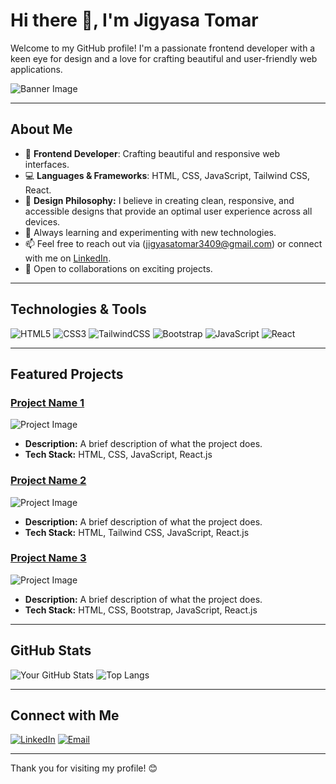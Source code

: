 # Hi there 👋, I'm Jigyasa Tomar

Welcome to my GitHub profile! I'm a passionate frontend developer with a keen eye for design and a love for crafting beautiful and user-friendly web applications.

![Banner Image](https://example.com/your-banner-image.jpg)

---

## About Me

- 🎨 **Frontend Developer**: Crafting beautiful and responsive web interfaces.
- 💻 **Languages & Frameworks**: HTML, CSS, JavaScript, Tailwind CSS, React.
- 🎨 **Design Philosophy:** I believe in creating clean, responsive, and accessible designs that provide an optimal user experience across all devices.
- 🌱 Always learning and experimenting with new technologies.
- 📫 Feel free to reach out via (jigyasatomar3409@gmail.com) or connect with me on [LinkedIn](https://www.linkedin.com/in/jigyasa-tomar).
- 🤝 Open to collaborations on exciting projects.

---

## Technologies & Tools

![HTML5](https://img.shields.io/badge/HTML5-E34F26?style=for-the-badge&logo=html5&logoColor=white)
![CSS3](https://img.shields.io/badge/CSS3-1572B6?style=for-the-badge&logo=css3&logoColor=white)
![TailwindCSS](https://img.shields.io/badge/Tailwind_CSS-38B2AC?style=for-the-badge&logo=tailwind-css&logoColor=white)
![Bootstrap](https://img.shields.io/badge/Bootstrap-563D7C?style=for-the-badge&logo=bootstrap&logoColor=white)
![JavaScript](https://img.shields.io/badge/JavaScript-F7DF1E?style=for-the-badge&logo=javascript&logoColor=black)
![React](https://img.shields.io/badge/React-61DAFB?style=for-the-badge&logo=react&logoColor=black)

---

## Featured Projects

### [Project Name 1](https://github.com/yourproject1)
![Project Image](https://example.com/project1-image.jpg)
- **Description:** A brief description of what the project does.
- **Tech Stack:** HTML, CSS, JavaScript, React.js

### [Project Name 2](https://github.com/yourproject2)
![Project Image](https://example.com/project2-image.jpg)
- **Description:** A brief description of what the project does.
- **Tech Stack:** HTML, Tailwind CSS, JavaScript, React.js

### [Project Name 3](https://github.com/yourproject3)
![Project Image](https://example.com/project3-image.jpg)
- **Description:** A brief description of what the project does.
- **Tech Stack:** HTML, CSS, Bootstrap, JavaScript, React.js

---

## GitHub Stats

![Your GitHub Stats](https://github-readme-stats.vercel.app/api?username=yourusername&show_icons=true&theme=radical)
![Top Langs](https://github-readme-stats.vercel.app/api/top-langs/?username=yourusername&layout=compact&theme=radical)

---


## Connect with Me

[![LinkedIn](https://img.shields.io/badge/LinkedIn-0A66C2?style=for-the-badge&logo=linkedin&logoColor=white)](https://www.linkedin.com/in/jigyasa-tomar)
[![Email](https://img.shields.io/badge/Email-D14836?style=for-the-badge&logo=gmail&logoColor=white)](mailto:jigyasatomar3409@gmail.com)

---

Thank you for visiting my profile! 😊
